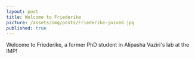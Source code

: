 ```yaml
---
layout: post
title: Welcome to Friederike
picture: /assets/img/posts/Friederike-joined.jpg
published: true
---
```

Welcome to Friederike, a former PhD student in Alipasha Vaziri's lab at the IMP!
